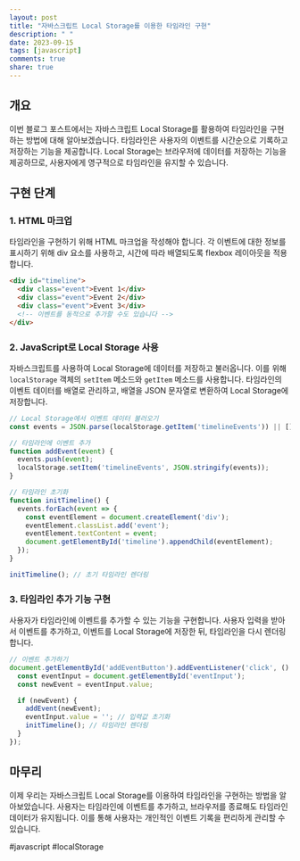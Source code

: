 ```yaml
---
layout: post
title: "자바스크립트 Local Storage를 이용한 타임라인 구현"
description: " "
date: 2023-09-15
tags: [javascript]
comments: true
share: true
---
```


## 개요
이번 블로그 포스트에서는 자바스크립트 Local Storage를 활용하여 타임라인을 구현하는 방법에 대해 알아보겠습니다. 타임라인은 사용자의 이벤트를 시간순으로 기록하고 저장하는 기능을 제공합니다. Local Storage는 브라우저에 데이터를 저장하는 기능을 제공하므로, 사용자에게 영구적으로 타임라인을 유지할 수 있습니다.

## 구현 단계

### 1. HTML 마크업
타임라인을 구현하기 위해 HTML 마크업을 작성해야 합니다. 각 이벤트에 대한 정보를 표시하기 위해 div 요소를 사용하고, 시간에 따라 배열되도록 flexbox 레이아웃을 적용합니다.

```html
<div id="timeline">
  <div class="event">Event 1</div>
  <div class="event">Event 2</div>
  <div class="event">Event 3</div>
  <!-- 이벤트를 동적으로 추가할 수도 있습니다 -->
</div>
```

### 2. JavaScript로 Local Storage 사용
자바스크립트를 사용하여 Local Storage에 데이터를 저장하고 불러옵니다. 이를 위해 `localStorage` 객체의 `setItem` 메소드와 `getItem` 메소드를 사용합니다. 타임라인의 이벤트 데이터를 배열로 관리하고, 배열을 JSON 문자열로 변환하여 Local Storage에 저장합니다.

```javascript
// Local Storage에서 이벤트 데이터 불러오기
const events = JSON.parse(localStorage.getItem('timelineEvents')) || [];

// 타임라인에 이벤트 추가
function addEvent(event) {
  events.push(event);
  localStorage.setItem('timelineEvents', JSON.stringify(events));
}

// 타임라인 초기화
function initTimeline() {
  events.forEach(event => {
    const eventElement = document.createElement('div');
    eventElement.classList.add('event');
    eventElement.textContent = event;
    document.getElementById('timeline').appendChild(eventElement);
  });
}

initTimeline(); // 초기 타임라인 렌더링
```

### 3. 타임라인 추가 기능 구현
사용자가 타임라인에 이벤트를 추가할 수 있는 기능을 구현합니다. 사용자 입력을 받아서 이벤트를 추가하고, 이벤트를 Local Storage에 저장한 뒤, 타임라인을 다시 렌더링합니다.

```javascript
// 이벤트 추가하기
document.getElementById('addEventButton').addEventListener('click', () => {
  const eventInput = document.getElementById('eventInput');
  const newEvent = eventInput.value;

  if (newEvent) {
    addEvent(newEvent);
    eventInput.value = ''; // 입력값 초기화
    initTimeline(); // 타임라인 렌더링
  }
});
```

## 마무리
이제 우리는 자바스크립트 Local Storage를 이용하여 타임라인을 구현하는 방법을 알아보았습니다. 사용자는 타임라인에 이벤트를 추가하고, 브라우저를 종료해도 타임라인 데이터가 유지됩니다. 이를 통해 사용자는 개인적인 이벤트 기록을 편리하게 관리할 수 있습니다.

#javascript #localStorage